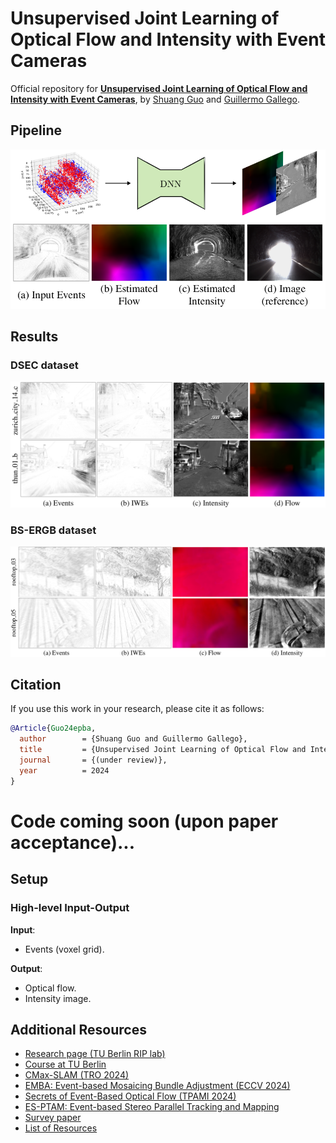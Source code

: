 # Unsupervised Joint Learning of Optical Flow and Intensity with Event Cameras
Official repository for [**Unsupervised Joint Learning of Optical Flow and Intensity with Event Cameras**](https://arxiv.org/abs/2412.14111), by [Shuang Guo](https://shuang1997.github.io) and [Guillermo Gallego](http://www.guillermogallego.es).

## Pipeline
![pipeline](imgs/pipeline.png)

## Results

### DSEC dataset
![dsec](imgs/dsec.png)

### BS-ERGB dataset
![bs_ergb](imgs/bs_ergb.png)

## Citation

If you use this work in your research, please cite it as follows:

```bibtex
@Article{Guo24epba,
  author        = {Shuang Guo and Guillermo Gallego},
  title         = {Unsupervised Joint Learning of Optical Flow and Intensity with Event Cameras},
  journal       = {(under review)},
  year          = 2024
}
```

# Code coming soon (upon paper acceptance)... 
<!-- ------- -->
## Setup

### High-level Input-Output

**Input**:
- Events (voxel grid).

**Output**:
- Optical flow.
- Intensity image.

## Additional Resources

* [Research page (TU Berlin RIP lab)](https://sites.google.com/view/guillermogallego/research/event-based-vision)
* [Course at TU Berlin](https://sites.google.com/view/guillermogallego/teaching/event-based-robot-vision)
* [CMax-SLAM (TRO 2024)](https://github.com/tub-rip/cmax_slam)
* [EMBA: Event-based Mosaicing Bundle Adjustment (ECCV 2024)](https://github.com/tub-rip/emba)
* [Secrets of Event-Based Optical Flow (TPAMI 2024)](https://github.com/tub-rip/event_based_optical_flow)
* [ES-PTAM: Event-based Stereo Parallel Tracking and Mapping](https://github.com/tub-rip/ES-PTAM)
* [Survey paper](http://rpg.ifi.uzh.ch/docs/EventVisionSurvey.pdf)
* [List of Resources](https://github.com/uzh-rpg/event-based_vision_resources)
